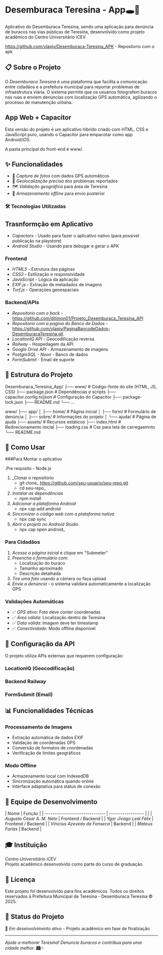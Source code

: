 # Desemburaca Teresina - App🕳🚧

Aplicativo do Desemburaca Teresina, sendo uma aplicação para denúncia de buracos nas vias públicas de Teresina, desenvolvido como projeto acadêmico do Centro Universitário iCEV.

https://github.com/ylapiy/Desemburaca-Teresina_APK - Repositorio com o apk

## 📋 Sobre o Projeto

O _Desemburaca Teresina_ é uma plataforma que facilita a comunicação entre cidadãos e a prefeitura municipal para reportar problemas de infraestrutura viária. O sistema permite que os usuários fotografem buracos nas ruas e enviem denúncias com localização GPS automática, agilizando o processo de manutenção urbana.

## App Web + Capacitor

Esta versão do projeto é um aplicativo híbrido criado com HTML, CSS e JavaScript puro, usando o Capacitor para empacotar como app Android/iOS.

A pasta principal do front-end é www/.

## ✨ Funcionalidades

- 📸 _Captura de fotos_ com dados GPS automáticos
- 📍 _Geolocalização precisa_ dos problemas reportados
- 🗺 _Validação geográfica_ para área de Teresina
- 💾 _Armazenamento offline_ para envio posterior

### 🛠 Tecnologias Utilizadas

## Trasnformção em Aplicativo

- _Capactors_ - Usado para fazer o aplicativo nativo (para possivel publicação na playstore)
- _Android Studio_ - Usando para debugar e gerar o APK

### Frontend

- _HTML5_ - Estrutura das páginas
- _CSS3_ - Estilização e responsividade
- _JavaScript_ - Lógica da aplicação
- _EXIF.js_ - Extração de metadados de imagens
- _Turf.js_ - Operações geoespaciais

### Backend/APIs

- _Repositorio com o back_ - https://github.com/ditimon01/Projeto_Desemburaca_Teresina_API
- _Repositorio com a pagina do Banco de Dados_ - https://github.com/ylapiy/PaginaBancodeDados-DesemburacaTeresina.git
- _LocationIQ API_ - Geocodificação reversa
- _Railway_ - Hospedagem da API
- _Google Drive API_ - Armazenamento de imagens
- _PostgreSQL - Neon_ - Banco de dados
- _FormSubmit_ - Email de suporte

## 📁 Estrutura do Projeto

Desemburaca_Teresina_App/
├── www/               # Código-fonte do site (HTML, JS, CSS)
├── package.json       # Dependências e scripts
├── capacitor.config.ts|json  # Configuração do Capacitor
├── package-lock.json 
├── README.md
└── ...


www/
├── app/
│ ├── home/ # Página inicial
│ ├── form/ # Formulário de denúncia
│ ├── sobre/ # Informações do projeto
│ └── ajuda/ # Página de ajuda
├── assets/ # Recursos estáticos 
├── index.html # Redirecionamento inicial
├── loading.css # Css para tela de carregaemnto
└── README.md

## 📱 Como Usar

###Para Montar o aplicativo

.Pre requisito - Node.js

1. _Clonar o repositorio
    - git clone_ https://github.com/seu-usuario/seu-repo.git
    - cd seu-repo_
2. _Instalar as dependências_
    - npm install
3. _Adicionar a plataforma Android_
    - npx cap add android
4. _Sincronizar o código web com a plataforma nativa_
    - npx cap sync
5. _Abrir o projeto no Android Studio_
    - npx cap open android_

### Para Cidadãos

1. _Acesse a página inicial_ e clique em "Submeter"
2. _Preencha o formulário_ com:
   - Localização do buraco
   - Tamanho aproximado
   - Descrição detalhada
3. _Tire uma foto_ usando a câmera ou faça upload
4. _Envie a denúncia_ - o sistema validará automaticamente a localização GPS

### Validações Automáticas

- ✅ _GPS ativo_: Foto deve conter coordenadas
- ✅ _Área válida_: Localização dentro de Teresina
- ✅ _Data válida_: Imagem deve ter timestamp
- ✅ _Conectividade_: Modo offline disponível

## 🔧 Configuração da API

O projeto utiliza APIs externas que requerem configuração:

### LocationIQ (Geocodificação)

### Backend Railway

### FormSubmit (Email)

## 📊 Funcionalidades Técnicas

### Processamento de Imagens

- Extração automática de dados EXIF
- Validação de coordenadas GPS
- Conversão de formatos de coordenadas
- Verificação de limites geográficos

### Modo Offline

- Armazenamento local com IndexedDB
- Sincronização automática quando online
- Interface adaptativa para status de conexão

## 👥 Equipe de Desenvolvimento

| Nome | Função |
| ------------------------------- | ------------------ | |
| _Augusto César A. M. Neto_ | Frontend / Backend |
| _Ygor Jivago Leal Félix_ | Frontend / Backend |
| _Vinicius Azevedo da Fonseca_ | Backend |
| _Mateus Farias_ | Backend |

## 🎓 Instituição

_Centro Universitário iCEV_  
Projeto acadêmico desenvolvido como parte do curso de graduação.

## 📄 Licença

Este projeto foi desenvolvido para fins acadêmicos. Todos os direitos reservados à Prefeitura Municipal de Teresina - Desemburaca Teresina © 2025.

## 🔄 Status do Projeto

🚧 _Em desenvolvimento ativo_ - Projeto acadêmico em fase de finalização

---

*Ajude a melhorar Teresina! Denuncie buracos e contribua para uma cidade melhor.* 🏙✨

